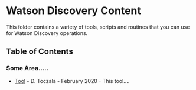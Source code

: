 # Watson Discovery Content

This folder contains a variety of tools, scripts and routines that you can use for Watson Discovery operations.

## Table of Contents

### Some Area.....

- [ Tool]() - D. Toczala - February 2020 - This tool....
